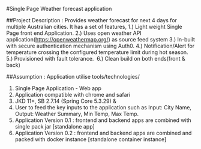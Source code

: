 #Single Page Weather forecast application

##Project Description : 
Provides weather forecast for next 4 days for multiple Australian cities. It has a set of features,
1.) Light weight Single Page front end Application.
2.) Uses open weather API application(https://openweathermap.org/) as source feed system
3.) In-built with secure authentication mechanism using Auth0.
4.) Notification/Alert for temperature crossing the configured temperature limit during hot season.
5.) Provisioned with fault tolerance. 
6.) Clean build on both ends(front & back)

##Assumption :
Application utilise tools/technologies/
1.   Single Page Application - Web app
2.  Application compatible with chrome and safari
3. JKD 11+, SB 2.7.14 (Spring Core 5.3.29) &
4. User to feed the key inputs to the application such as Input: City Name, Output: Weather Summary, Min Temp, Max Temp.
5.  Application Version 0.1 : frontend and backend apps are combined with single pack jar [standalone app]
6. Application Version 0.2 : frontend and backend apps are combined and packed with docker instance [standalone container instance]